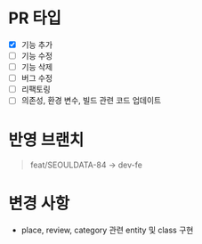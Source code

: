 # PR 타입
- [x] 기능 추가
- [ ] 기능 수정
- [ ] 기능 삭제
- [ ] 버그 수정
- [ ] 리팩토링
- [ ] 의존성, 환경 변수, 빌드 관련 코드 업데이트

# 반영 브랜치
> feat/SEOULDATA-84 -> dev-fe

# 변경 사항
- place, review, category 관련 entity 및 class 구현
